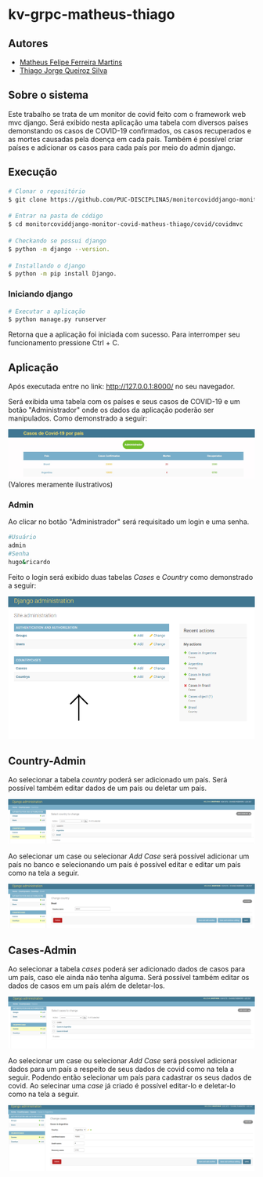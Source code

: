 # kv-grpc-matheus-thiago
## Autores

* [Matheus Felipe Ferreira Martins](https://github.com/MatheusFFM)
* [Thiago Jorge Queiroz Silva](https://github.com/ThiagoQueirozSilva)

## Sobre o sistema

Este trabalho se trata de um monitor de covid feito com o framework web mvc django. Será exibido nesta aplicação uma tabela com diversos países demonstando
os casos de COVID-19 confirmados, os casos recuperados e as mortes causadas pela doença em cada país. Também é possível criar países e adicionar os casos para cada país
por meio do admin django.

## Execução

```bash
# Clonar o repositório
$ git clone https://github.com/PUC-DISCIPLINAS/monitorcoviddjango-monitor-covid-matheus-thiago.git

# Entrar na pasta de código
$ cd monitorcoviddjango-monitor-covid-matheus-thiago/covid/covidmvc

# Checkando se possui django
$ python -m django --version.

# Installando o django
$ python -m pip install Django.
```

### Iniciando django

```bash
# Executar a aplicação
$ python manage.py runserver
```

Retorna que a aplicação foi iniciada com sucesso. Para interromper seu funcionamento pressione Ctrl + C.

## Aplicação
Após executada entre no link: http://127.0.0.1:8000/ no seu navegador.

Será exibida uma tabela com os países e seus casos de COVID-19 e um botão "Administrador" onde os dados da aplicação poderão ser manipulados. Como demonstrado a seguir: 

![Página principal](images/Tabeladjango.png "Página principal")
(Valores meramente ilustrativos)

### Admin
Ao clicar no botão "Administrador" será requisitado um login e uma senha.

```bash
#Usuário
admin
#Senha
hugo&ricardo
```

Feito o login será exibido duas tabelas _Cases_ e _Country_ como demonstrado a seguir:

![Página Admin](images/Admindjango.png "Página Admin")

## Country-Admin
Ao selecionar a tabela _country_ poderá ser adicionado um país. Será possível também editar dados de um país ou deletar um país.

![Countrys](images/Countrysdjango.png "Countrys")

Ao selecionar um case ou selecionar _Add Case_ será possível adicionar um país no banco e selecionando um país é possível editar e editar um país como na tela a seguir.

![Edit Country](images/EditCountrydjango.png "Edit Country")

## Cases-Admin
Ao selecionar a tabela _cases_ poderá ser adicionado dados de casos para um país, caso ele ainda não tenha alguma. Será possível também editar os dados de casos em um país além de deletar-los.

![Cases Admin](images/Casesdjango.png "Cases Admin")

Ao selecionar um case ou selecionar _Add Case_ será possível adicionar dados para um país a respeito de seus dados de covid como na tela a seguir. Podendo então selecionar um país para cadastrar os seus dados de covid. Ao selecinar uma _case_ já criado é possível editar-lo e deletar-lo como na tela a seguir.

![Edit Cases Admin](images/RegisterCasedjango.png "Edit Cases Admin")

